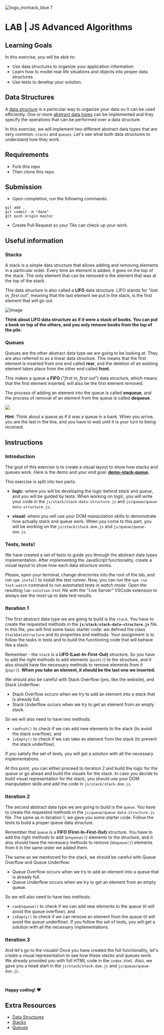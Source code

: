 ![logo_ironhack_blue 7](https://user-images.githubusercontent.com/23629340/40541063-a07a0a8a-601a-11e8-91b5-2f13e4e6b441.png)

# LAB | JS Advanced Algorithms

## Learning Goals

In this exercise, you will be able to:

- Use data structures to organize your application information
- Learn how to model real-life situations and objects into proper data structures
- Use tests to develop your solution.

## Data Structures

A [data structure](https://en.wikipedia.org/wiki/Data_structure) is a particular way to organize your data so it can be used efficiently. One or more [abstract data types](https://en.wikipedia.org/wiki/Abstract_data_type) can be implemented and they specify the operations that can be performed over a data structure.

In this exercise, we will implement two different abstract data types that are very common: `stacks` and `queues`. Let's see what both data structures to understand how they work.

## Requirements

- Fork this repo
- Then clone this repo.

## Submission

- Upon completion, run the following commands:

```shell
git add .
git commit -m "done"
git push origin master
```

- Create Pull Request so your TAs can check up your work.

## Useful information

### Stacks

A stack is a simple data structure that allows adding and removing elements in a particular order. Every time an element is added, it goes on the top of the stack. The only element that can be removed is the element that was at the top of the stack.

This data structure is also called a **LIFO** data structure. LIFO stands for "_last in, first out_", meaning that the last element we put in the stack, is the first element that will go out.

![Image](https://i.imgur.com/NcuoeUk.png)

**Think about LIFO data structure as if it were a stack of books. You can put a book on top of the others, and you only remove books from the top of the pile.**

### Queues

Queues are the other abstract data type we are going to be looking at. They are also referred to as a linear data structure. This means that the first element is inserted from one end called **rear**, and the deletion of an existing element takes place from the other end called **front**.

This makes a queue a **FIFO** ("_first in, first out_") data structure, which means that the first element inserted, will also be the first element removed.

The process of adding an element into the queue is called **enqueue**, and the process of removal of an element from the queue is called **dequeue**.

![](https://i.imgur.com/Qo1SQQ7.png)

**Hint**: Think about a queue as if it was a queue in a bank. When you arrive, you are the last in the line, and you have to wait until it is your turn to being received.

## Instructions

### Introduction

The goal of this exercise is to create a visual layout to show how stacks and queues work. Here is the demo and your end goal: **[demo-stack-queue](https://sandrabosk.github.io/demo-stack-queue/index.html)**.

This exercise is split into two parts:

- **logic**: where you will be developing the logic behind _stack_ and _queue_, and you will be guided by tests. When working on logic, you will write your code in the `js/stack/stack-data-structure.js` and `js/queue/queue-data-structure.js`;

- **visual**: where you will use your DOM manipulation skills to demonstrate how actually stack and queue work. When you come to this part, you will be working on the `js/stack/stack-dom.js` and `js/queue/queue-dom.js`.

### Tests, tests!

We have created a set of tests to guide you through the abstract data types implementation. After implementing the JavaScript functionality, create a visual layout to show how each data structure works.

Please, open your terminal, change directories into the root of the lab, and run `npm install` to install the test runner. Now, you can run the `npm run test:watch` command to run automated tests in _watch mode_. Open the resulting `lab-solution.html` file with the "Live Server" VSCode extension to always see the most up to date test results.

### Iteration 1

The first abstract data type we are going to build is the `stack`. You have to create the requested methods in the **`js/stack/stack-data-structure.js`** file. In this file, you will find some basic starter code: we defined the class `StackDataStructure` and its properties and methods. Your assignment is to follow the tasks in tests and to build the functioning code that will behave like a stack.

Remember - the `stack` is a **LIFO (Last-In-First-Out)** structure. So you have to add the right methods to add elements (`push()`) to the structure, and it also should have the necessary methods to remove elements from it (`pop()`). **When you take an element, it should be the last one we inserted.**

We should also be careful with Stack Overflow (yes, like the website), and Stack Underflow:

- Stack Overflow occurs when we try to add an element into a stack that is already full.
- Stack Underflow occurs when we try to get an element from an empty stack.

So we will also need to have two methods:

- `canPush()` to check if we can add new elements to the stack (to avoid the stack overflow), and
- `isEmpty()` to check if we can take an element from the stack (to prevent the stack underflow).

If you satisfy the set of tests, you will get a solution with all the necessary implementations.

At this point, you can either proceed to iteration 2 and build the logic for the queue or go ahead and build the visuals for the stack. In case you decide to build visual representation for the stack, you should use your DOM manipulation skills and add the code in `js/stack/stack-dom.js`.

### Iteration 2

The second abstract data type we are going to build is the `queue`. You have to create the requested methods in the `js/queue/queue-data-structure.js` file. The same as in iteration 1, we gave you some starter code. Follow the tests to build a proper queue data structure.

Remember that `queue` is a **FIFO (First-In-First-Out)** structure. You have to add the right methods to add (`enqueue()`) elements to the structure, and it also should have the necessary methods to remove (`dequeue()`) elements from it in the same order we added them.

The same as we mentioned for the stack, we should be careful with Queue Overflow and Queue Underflow:

- Queue Overflow occurs when we try to add an element into a queue that is already full.
- Queue Underflow occurs when we try to get an element from an empty queue.

So we will also need to have two methods:

- `canEnqueue()` to check if we can add new elements to the queue (it will avoid the queue overflow), and
- `isEmpty()` to check if we can remove an element from the queue (it will avoid the queue underflow).
  If you follow the set of tests, you will get a solution with all the necessary implementations.

### Iteration 3

And let's go to the visuals! Once you have created the full functionality, let's create a visual representation to see how these stacks and queues work.
We already provided you with full HTML code in the `index.html`. Also, we gave you a head start in the `js/stack/stack-dom.js` and `js/queue/queue-dom.js`.

<!-- Here we propose how we could visually represent the different steps of the stack structure.
#### Initial layout
![](https://i.imgur.com/H9aF8YH.png)
#### Add an element
![](https://i.imgur.com/b1ndy2j.png)
#### Take an element
![](https://i.imgur.com/mVklHXR.png)
#### Stack Overflow
![](https://i.imgur.com/oZnRXva.png)
#### Stack Underflow
![](https://i.imgur.com/AiGT158.png) -->

<br>

**Happy coding!** :heart:

## Extra Resources

- [Data Structures](https://en.wikipedia.org/wiki/Data_structure)
- [Stacks](http://www.studytonight.com/data-structures/stack-data-structure)
- [Queues](http://www.studytonight.com/data-structures/queue-data-structure)
